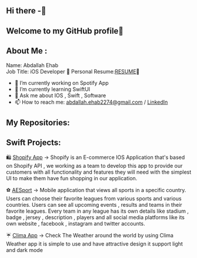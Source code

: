 ## Hi there -👋

## Welcome to my GitHub profile👋


## About Me :

   Name: Abdallah Ehab        
   Job Title: iOS Developer 📱 
   Personal Resume:[RESUME](https://drive.google.com/file/d/1Yp2pIyi5h-7xkvWkAj36K_6dX5JSaVqS/view)📄


- 🔭 I’m currently working on Spotify App
- 🌱 I’m currently learning SwiftUI 
- 💬 Ask me about IOS , Swift , Software
- 📫 How to reach me: abdallah.ehab2274@gmail.com / [LinkedIn](https://www.linkedin.com/in/abdallah-ehab-505652217/)

## My Repositories:

## Swift Projects:

🛍 [Shopify App](https://github.com/AbdallahEhab00/ShopifyApp) -> Shopify is an E-commerce IOS Application that's based on Shopify API , we working as a team to develop this app to provide our customers with all functionality and features they will need with the simplest UI to make them have fun shopping in our application.

⚽️ [AESport](https://github.com/AbdallahEhab00/AESport) -> Mobile application that views all sports in a specific country. Users can choose their favorite leagues from various sports and various countries. Users can see all upcoming events , results and teams in their favorite leagues. Every team in any league has its own details like stadium , badge , jersey , description , players and all social media platforms like its own website , facebook , instagram and twitter accounts.

☔️ [Clima App](https://github.com/AbdallahEhab00/Clima) -> Check The Weather around the world by using Clima Weather app it is simple to use and have attractive design it support light and dark mode 



